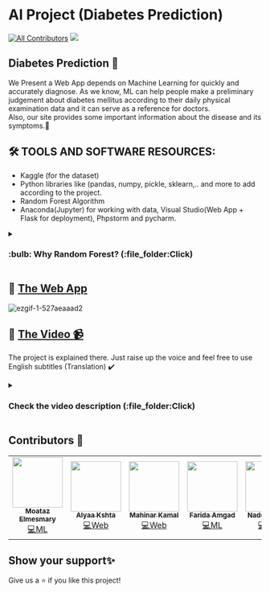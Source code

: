 # AI Project (Diabetes Prediction)

[![All Contributors](https://img.shields.io/badge/all_contributors-5-orange.svg?style=flat-square)](#-Contributors-)
<img src="https://img.shields.io/badge/version-1.0-blue.svg?cacheSeconds=2592000" />

## Diabetes Prediction :arrow_down_small:

We Present a Web App depends on Machine Learning for quickly and accurately diagnose.
As we know, ML can help people make a preliminary judgement about diabetes mellitus according to their daily physical examination data and it can serve as a reference for doctors.<br>
Also, our site provides some important information about the disease and its symptoms.:memo:

## 🛠 TOOLS AND SOFTWARE RESOURCES:
-	Kaggle (for the dataset)
-	Python libraries like (pandas, numpy, pickle, sklearn,.. and more to add according to the project.
-	Random Forest Algorithm
- Anaconda(Jupyter) for working with data, Visual Studio(Web App + Flask for deployment), Phpstorm and pycharm.

<details><summary> <h3>:bulb: Why Random Forest? (:file_folder:Click)</h3>
</summary>
<br>
  
- Random Forest gave us an accuracy of 78.8% on the test data.
- Random Forst was better than logistic regression. Also, it was better than the single dicision tree. 
- Random Forest not only showed us alot of importance to the Glocuse Feature, but it also chooses BMI to be the 2nd most informative feature overall.


</details>

## :pushpin: [The Web App](https://genomics.ddns.net)<br>
![ezgif-1-527aeaaad2](https://user-images.githubusercontent.com/92026137/167228981-d9b6a6b5-3eff-40bb-9bf8-ab6f899ff914.gif)

## :pushpin: [The Video :video_camera:](https://youtu.be/CUFyqW4VtYA)<br> 
The project is explained there. Just raise up the voice and feel free to use English subtitles (Translation) :heavy_check_mark:<br>
<details><summary> <h3>Check the video description (:file_folder:Click)</h3>
</summary>
<br>
<img src="https://user-images.githubusercontent.com/92026137/232604414-748c798c-ef44-49fe-a9b3-a86fda8bfe5b.PNG" width="400" height="500">
  

</details>

## Contributors 👤

<table>
  <tr>    
    <td align="center"><a href="https://github.com/Moataz-Elmesmary"><img src="https://media.licdn.com/dms/image/C5603AQHVq1rGtybgkg/profile-displayphoto-shrink_400_400/0/1654731628365?e=1687392000&v=beta&t=lzNno4twSKgKmZJSaQb93vPVsJKjoQkUqctgh8c490c" width="100px;" alt=""/><br /><sub><b>Moataz Elmesmary</b></sub></a><br /><a href="https://github.com/Moataz-Elmesmary/Genomics-Project/commits/main" title="Code">💻ML</a></td>
    <td align="center"><a href="https://github.com/alyaakshta11"><img src="https://avatars.githubusercontent.com/u/92454206?v=4" width="100px;" alt=""/><br /><sub><b>Alyaa Kshta</b></sub></a><br /><a href="https://github.com/Moataz-Elmesmary/Genomics-Project/tree/main/templates" title="Code">💻Web</a></td>
     <td align="center"><a href="https://github.com/mahinarkamal"><img src="https://scontent.fcai19-3.fna.fbcdn.net/v/t39.30808-6/335501942_188232780581016_2975185717879564168_n.jpg?_nc_cat=104&ccb=1-7&_nc_sid=09cbfe&_nc_ohc=M2oQvn08n6sAX_nD84w&_nc_ht=scontent.fcai19-3.fna&oh=00_AfD0o3l1cyTlMOCAN_WSA11Zq21KlLcDpfYAyNUMxijkcA&oe=64428959" width="100px;" alt=""/><br /><sub><b>Mahinar Kamal</b></sub></a><br /><a href="https://github.com/Moataz-Elmesmary/Genomics-Project/tree/main/templates" title="Code">💻Web</a></td>
     <td align="center"><a href="https://github.com/Farida-Amgad"><img src="https://avatars.githubusercontent.com/u/75255357?v=4" width="100px;" alt=""/><br /><sub><b>Farida Amgad</b></sub></a><br /><a href="https://github.com/Moataz-Elmesmary/Genomics-Project/tree/main/templates" title="Code">💻ML</a></td>
      <td align="center"><a href="https://github.com/NadeenSerag"><img src="https://avatars.githubusercontent.com/u/89084647?v=4" width="100px;" alt=""/><br /><sub><b>Nadeen Serag</b></sub></a><br /><a href="https://github.com/Moataz-Elmesmary/Genomics-Project/tree/main/templates" title="Code">💻Web</a></td>
  </tr>
 
</table>

## Show your support✨

Give us a ⭐️ if you like this project!
